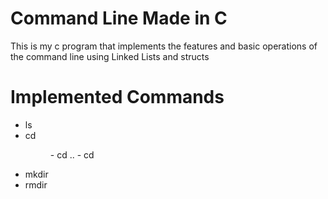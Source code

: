 # Command Line Made in C
This is my c program that implements the features and basic operations of the command line using Linked Lists and structs

# Implemented Commands 
* ls
* cd <dir> - cd .. - cd
* mkdir
* rmdir
